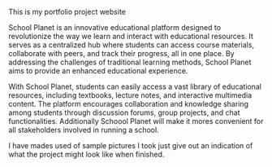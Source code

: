 This is my portfolio project website

School Planet is an innovative educational platform designed to revolutionize the way we learn and interact with educational resources. It serves as a centralized hub where students can access course materials, collaborate with peers, and track their progress, all in one place. By addressing the challenges of traditional learning methods, School Planet aims to provide an enhanced educational experience.

With School Planet, students can easily access a vast library of educational resources, including textbooks, lecture notes, and interactive multimedia content. The platform encourages collaboration and knowledge sharing among students through discussion forums, group projects, and chat functionalities. Additionally Schoool Planet will make it mores convenient for all stakeholders involved in running a school.

I have mades used of sample pictures I took just give out an indication of what the project might look like when finished.